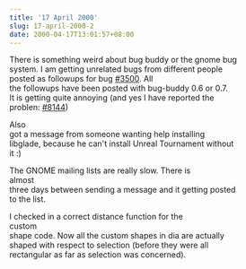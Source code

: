 ```yaml
---
title: '17 April 2000'
slug: 17-april-2000-2
date: 2000-04-17T13:01:57+08:00
---
```


There is something weird about bug buddy or the gnome bug\
system. I am getting unrelated bugs from different people\
posted as followups for bug
[\#3500](http://bugs.gnome.org/db/35/3500.html). All\
the followups have been posted with bug-buddy 0.6 or 0.7.\
It is getting quite annoying (and yes I have reported the\
problen: [\#8144](http://bugs.gnome.org/db/81/8144.html))

Also\
got a message from someone wanting help installing\
libglade, because he can\'t install Unreal Tournament without\
it :)

The GNOME mailing lists are really slow. There is\
almost\
three days between sending a message and it getting posted\
to the list.

I checked in a correct distance function for the\
custom\
shape code. Now all the custom shapes in dia are actually\
shaped with respect to selection (before they were all\
rectangular as far as selection was concerned).
